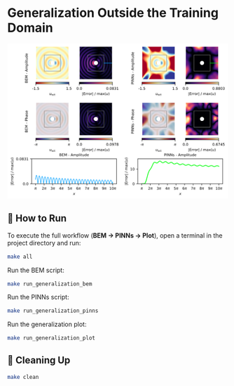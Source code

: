 # Generalization Outside the Training Domain

![generalization](figures/generalization.svg)


## 🚀 How to Run

To execute the full workflow (**BEM → PINNs → Plot**), open a terminal in the project directory and run:

```bash
make all
```

Run the BEM script:

```bash
make run_generalization_bem
```

Run the PINNs script:

```bash
make run_generalization_pinns
```

Run the generalization plot:

```bash
make run_generalization_plot
```


## 🧹 Cleaning Up

```bash
make clean
```